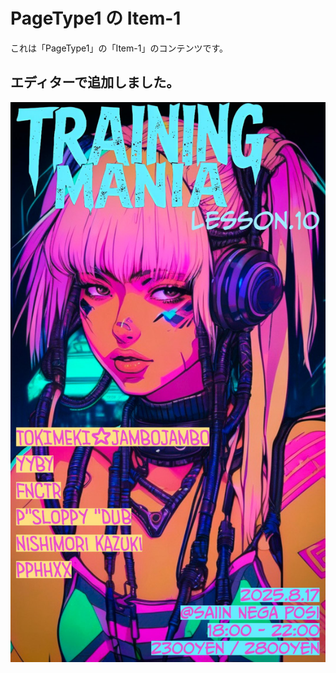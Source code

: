 # PageType1 の Item-1

これは「PageType1」の「Item-1」のコンテンツです。

## エディターで追加しました。

![GuWeY9laMAA8mLR.jpg](/img/GuWeY9laMAA8mLR.jpg)
